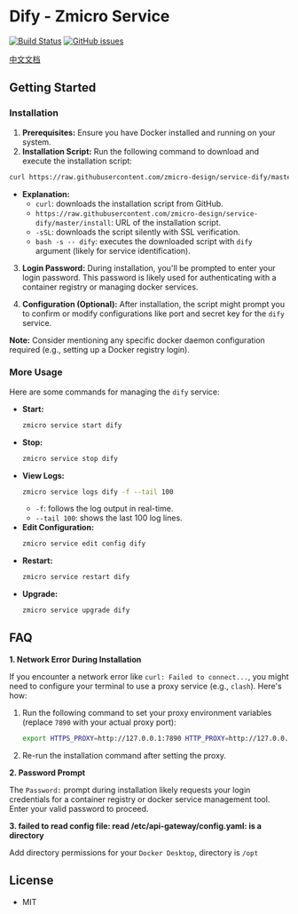 # Dify - Zmicro Service

[![Build Status](https://github.com/zmicro-design/service-dify/actions/workflows/ci.yml/badge.svg?branch=master)](https://github.com/zmicro-design/service-dify/actions/workflows/ci.yml)
[![GitHub issues](https://img.shields.io/github/issues/zmicro-design/service-dify.svg)](https://github.com/zmicro-design/service-dify/issues)

[中文文档](./README_CN.md)


## Getting Started

### Installation

1. **Prerequisites:** Ensure you have Docker installed and running on your system.
2. **Installation Script:** Run the following command to download and execute the installation script:

```bash
curl https://raw.githubusercontent.com/zmicro-design/service-dify/master/install -sSL | bash -s -- dify
```

   - **Explanation:**
     - `curl`: downloads the installation script from GitHub.
     - `https://raw.githubusercontent.com/zmicro-design/service-dify/master/install`: URL of the installation script.
     - `-sSL`: downloads the script silently with SSL verification.
     - `bash -s -- dify`: executes the downloaded script with `dify` argument (likely for service identification).

3. **Login Password:** During installation, you'll be prompted to enter your login password. This password is likely used for authenticating with a container registry or managing docker services.

4. **Configuration (Optional):** After installation, the script might prompt you to confirm or modify configurations like port and secret key for the `dify` service.

**Note:** Consider mentioning any specific docker daemon configuration required (e.g., setting up a Docker registry login).

### More Usage

Here are some commands for managing the `dify` service:

* **Start:**
  ```bash
  zmicro service start dify
  ```
* **Stop:**
  ```bash
  zmicro service stop dify
  ```
* **View Logs:**
  ```bash
  zmicro service logs dify -f --tail 100
  ```
    - `-f`: follows the log output in real-time.
    - `--tail 100`: shows the last 100 log lines.
* **Edit Configuration:**
  ```bash
  zmicro service edit config dify
  ```
* **Restart:**
  ```bash
  zmicro service restart dify
  ```
* **Upgrade:**
  ```bash
  zmicro service upgrade dify
  ```

## FAQ

**1. Network Error During Installation**

If you encounter a network error like `curl: Failed to connect...`, you might need to configure your terminal to use a proxy service (e.g., `clash`). Here's how:

1. Run the following command to set your proxy environment variables (replace `7890` with your actual proxy port):

   ```bash
   export HTTPS_PROXY=http://127.0.0.1:7890 HTTP_PROXY=http://127.0.0.1:7890
   ```

2. Re-run the installation command after setting the proxy.

**2. Password Prompt**

The `Password:` prompt during installation likely requests your login credentials for a container registry or docker service management tool. Enter your valid password to proceed.

**3. failed to read config file: read /etc/api-gateway/config.yaml: is a directory**

Add directory permissions for your `Docker Desktop`, directory is `/opt`

## License

* MIT
